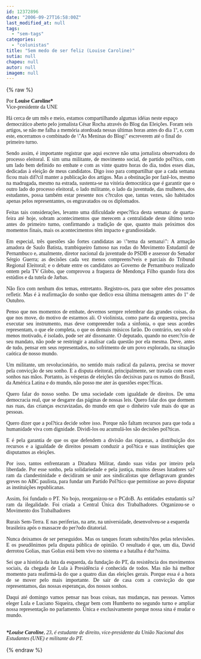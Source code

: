 ```yaml
---
id: 12372896
date: "2006-09-27T16:58:00Z"
last_modified_at: null
tags:
  - "sem-tags"
categories:
  - "colunistas"
title: "Sem medo de ser feliz (Louise Caroline)"
sutia: null
chapeu: null
autor: null
imagem: null
---
```

{% raw %}
<p><P><FONT face=Verdana>Por <B>Louise Caroline*</B><BR>Vice-presidente da UNE</FONT></P></p>
<p><P><FONT face=Verdana>Há cerca de um mês e meio, estamos compartilhando algumas idéias neste espaço democrático aberto pelo jornalista César Rocha através do Blog das Eleições. Foram seis artigos, se não me falha a memória atordoada nessas últimas horas antes do dia 1º, e, com este, encerramos o combinado de \"As Meninas do Blog\" escreverem até o final do primeiro turno. </FONT></P></p>
<p><P align=justify><FONT face=Verdana>Sendo assim, é importante registrar que aqui escreve não uma jornalista observadora do processo eleitoral. E sim uma militante, de movimento social, de partido pol?tico, com um lado bem definido no embate e com as vinte quatro horas do dia, todos esses dias, dedicadas à eleição de meus candidatos. Digo isso para compartilhar que a cada semana ficou mais dif?cil manter a publicação dos artigos. Mas a obstinação por fazê-los, mesmo na madrugada, mesmo na estrada, sustenta-se na vitória democrática que é garantir que o outro lado do processo eleitoral, o lado militante, o lado da juventude, das mulheres, dos estudantes, possa também estar presente nos c?rculos que, tantas vezes, são habitados apenas pelos representantes, os engravatados ou os diplomados.</FONT></P></p>
<p><P align=justify><FONT face=Verdana>Feitas tais considerações, levanto uma dificuldade espec?fica desta semana: de quarta-feira até hoje, sobram acontecimentos que merecem a centralidade deste último texto antes do primeiro turno, confirmando a tradição de que, quanto mais próximos dos momentos finais, mais os acontecimentos têm impacto e grandiosidade.</FONT></P></p>
<p><P align=justify><FONT face=Verdana>Em especial, três questões são fortes candidatas ao \"tema da semana\": A armação amadora de Saulo Batista, trambiqueiro famoso nas rodas do Movimento Estudantil de Pernambuco e, atualmente, diretor nacional da juventude do PSDB e assessor do Senador Sérgio Guerra; as decisões cada vez menos compreens?veis e parciais do Tribunal Regional Eleitoral; e o debate entre os candidatos ao Governo de Pernambuco realizado ontem pela TV Globo, que comprovou a fraqueza de Mendonça Filho quando fora dos estúdios e da tutela de Jarbas.</FONT></P></p>
<p><P align=justify><FONT face=Verdana>Não fico com nenhum dos temas, entretanto. Registro-os, para que sobre eles possamos refletir. Mas é à reafirmação do sonho que dedico essa última mensagem antes do 1º de Outubro.</FONT></P></p>
<p><P align=justify><FONT face=Verdana>Penso que nos momentos de embate, devemos sempre relembrar das grandes coisas, do que nos move, do motivo de estarmos ali. O violinista, como parte da orquestra, precisa executar seu instrumento, mas deve compreender toda a sinfonia, o que seus acordes representam, o que ele completa, o que os demais músicos farão. Do contrário, seu solo é menos motivado, é isolado, pode ser até dissonante. O deputado, quando no exerc?cio de seu mandato, não pode se restringir a analisar cada questão por ela mesma. Deve, antes de tudo, pensar em seus representados, no sofrimento de um povo explorado, na situação caótica de nosso mundo.</FONT></P></p>
<p><P align=justify><FONT face=Verdana>Um militante, um revolucionário, no sentido mais radical da palavra, precisa se mover pela convicção de seu sonho. E a disputa eleitoral, principalmente, ser travada com esses sonhos nas mãos. Portanto, às vésperas de eleições tão decisivas para os rumos do Brasil, da América Latina e do mundo, não posso me ater às questões espec?ficas.</FONT></P></p>
<p><P align=justify><FONT face=Verdana>Quero falar do nosso sonho. De uma sociedade com igualdade de direitos. De uma democracia real, que se desgarre das páginas de nossas leis. Quero falar dos que dormem nas ruas, das crianças escravizadas, do mundo em que o dinheiro vale mais do que as pessoas.</FONT></P></p>
<p><P align=justify><FONT face=Verdana>Quero dizer que a pol?tica decide sobre isso. Porque não faltam recursos para que toda a humanidade viva com dignidade. Dividi-los ou acumulá-los são decisões pol?ticas.</FONT></P></p>
<p><P align=justify><FONT face=Verdana>E é pela garantia de que os que defendem a divisão das riquezas, a distribuição dos recursos e a igualdade de direitos possam conduzir a pol?tica e suas instituições que disputamos as eleições.</FONT></P></p>
<p><P align=justify><FONT face=Verdana>Por isso, tantos enfrentaram a Ditadura Militar, dando suas vidas por inteiro pela liberdade. Por esse sonho, pela solidariedade e pela justiça, muitos desses lutadores sa?ram da clandestinidade e decidiram se unir aos sindicalistas que deflagravam grandes greves no ABC paulista, para fundar um Partido Pol?tico que permitisse ao povo disputar as instituições republicanas.</FONT></P></p>
<p><P align=justify><FONT face=Verdana>Assim, foi fundado o PT. No bojo, reorganizou-se o PCdoB. As entidades estudantis sa?ram da ilegalidade. Foi criada a Central Única dos Trabalhadores. Organizou-se o Movimento dos Trabalhadores</p>
<p> Rurais Sem-Terra. E nas periferias, na arte, na universidade, desenvolveu-se a esquerda brasileira após o massacre do per?odo ditatorial.</FONT></P></p>
<p><P align=justify><FONT face=Verdana>Nunca deixamos de ser perseguidos. Mas os tanques foram substitu?dos pelas televisões. E os pseudônimos pela disputa pública de opinião. O resultado é que, um dia, David derrotou Golias, mas Golias está bem vivo no sistema e a batalha é dur?ssima.</FONT></P></p>
<p><P align=justify><FONT face=Verdana>Sei que a história da luta da esquerda, da fundação do PT, da resistência dos movimentos sociais, da chegada de Lula à Presidência é conhecida de todos. Mas não há melhor momento para reafirmá-la do que a quatro dias das eleições gerais. Porque essa é a hora de se mover pelo mais importante. De sair de casa com a convicção do que representamos, das nossas esperanças, dos nossos sonhos. </FONT></P></p>
<p><P align=justify><FONT face=Verdana>Daqui até domingo vamos pensar nas boas coisas, nas mudanças, nas pessoas. Vamos eleger Lula e Luciano Siqueira, chegar bem com Humberto no segundo turno e ampliar nossa representação no parlamento. Única e exclusivamente porque nossa sina é mudar o mundo.</FONT></P></p>
<p><P><B><I><FONT face=Verdana><BR>*Louise Caroline</FONT></B><FONT face=Verdana>, 23, é estudante de direito, vice-presidente da União Nacional dos Estudantes (UNE) e militante do PT.</FONT></P></I> </p>
{% endraw %}